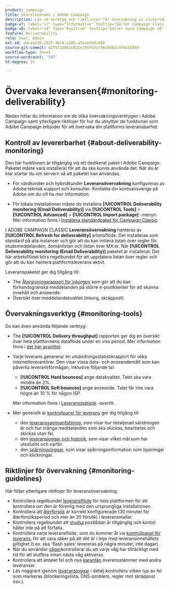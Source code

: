 ```yaml
---
product: campaign
title: Skärmleverans i Adobe Campaign
description: Läs om verktyg och riktlinjer för övervakning av slutprodukter i Adobe Campaign
badge-v7: label="v7" type="Informative" tooltip="Gäller Campaign Classic v7"
badge-v8: label="v8" type="Positive" tooltip="Gäller även Campaign v8"
feature: Deliverability
role: User, Admin
exl-id: e4caa316-242f-46cd-a20b-a5eee5a0c456
source-git-commit: d2f5f2a662c022e258fb3cc56c8502c4f4cb2849
workflow-type: tm+mt
source-wordcount: '547'
ht-degree: 1%

---
```


# Övervaka leveransen{#monitoring-deliverability}

Nedan hittar du information om de olika övervakningsverktygen i Adobe Campaign samt ytterligare riktlinjer för hur du utnyttjar de funktioner som Adobe Campaign erbjuder för att övervaka din plattforms leveransbarhet.

## Kontroll av levererbarhet {#about-deliverability-monitoring}

Den här funktionen är tillgänglig via ett dedikerat paket i Adobe Campaign. Paketet måste vara installerat för att du ska kunna använda det. När du är klar startar du om servern så att paketet kan användas.
* För värdkunder och hybridkunder **Leveransövervakning** konfigureras av Adobe teknisk support och konsulter. Kontakta din kontoansvarige på Adobe om du vill ha mer information.

* För lokala installationer måste du installera **[!UICONTROL Deliverability monitoring (Email Deliverability)]** via **[!UICONTROL Tools]** > **[!UICONTROL Advanced]** > **[!UICONTROL Import package]** -menyn. Mer information finns i [Installera standardpaket för Campaign Classic](../../installation/using/installing-campaign-standard-packages.md).

I ADOBE CAMPAIGN CLASSIC **Leveransövervakning** hanteras av **[!UICONTROL Refresh for deliverability]** arbetsflöde. Det installeras som standard på alla instanser och gör att du kan initiera listan över regler för studsmeddelanden, domänlistan och listan över MX:er. När **[!UICONTROL Deliverability monitoring (Email Deliverability)]** paketet är installerat. Det här arbetsflödet körs regelbundet för att uppdatera listan över regler och gör att du kan hantera plattformsleverans aktivt.

Leveranspaketet ger dig tillgång till:

* The [Återgivningsrapport för inkorgen](inbox-rendering.md) som gör att du kan förhandsgranska meddelanden på större e-postklienter för att skanna innehåll och anseende.
* Översikt över meddelandekvalitet (inkorg, skräppost).

## Övervakningsverktyg {#monitoring-tools}

Du kan även använda följande verktyg:

* The **[!UICONTROL Delivery throughput]** rapporten ger dig en översikt över hela plattformens dataflöde under en viss period. Mer information finns i [det här avsnittet](../../reporting/using/global-reports.md#delivery-throughput).
* Varje leverans genererar en utsändningsstatistikrapport för olika internetleverantörer. Den visar vissa data- och anseendemått som kan påverka leveransförmågan, inklusive följande tal:
   * **[!UICONTROL Hard bounces]** ange datakvalitet. Talet ska vara mindre än 2%.
   * **[!UICONTROL Soft bounces]** ange anseende. Talet får inte vara högre än 10 % för någon ISP.

  Mer information finns i [Leveransstatistik](../../reporting/using/global-reports.md#delivery-statistics) -avsnitt.
* Mer generellt är [kontrollpanel för leverans](about-delivery-monitoring.md) ger dig tillgång till
   * den [leveranssammanfattning](delivery-dashboard.md#delivery-summary), som visar hur detaljerad sändningen är och hur många meddelanden som ska skickas, bearbetas och skickas utan fel,
   * den [leveransloggar och historik](delivery-dashboard.md#delivery-logs-and-history), som visar vilket mål som har uteslutits och varför.
   * den [spårningsloggar](delivery-dashboard.md#tracking-logs), som visar spårningsinformation som öppningar och klickningar.

## Riktlinjer för övervakning {#monitoring-guidelines}

Här följer ytterligare riktlinjer för leveransövervakning:

* Kontrollera regelbundet [leveransflöde](../../reporting/using/global-reports.md#delivery-throughput) för hela plattformen för att kontrollera om den är förenlig med den ursprungliga installationen.
* Kontrollera att [återförsök](understanding-delivery-failures.md#retries-after-a-delivery-temporary-failure) är korrekt konfigurerade (30 minuter för återförsöksperiod och mer än 20 försök) i leveransmallar.
* Kontrollera regelbundet att [studsa](understanding-delivery-failures.md#bounce-mail-management) postlådan är tillgänglig och kontot håller inte på att förfalla.
* Kontrollera varje leveransflöde, som du kommer åt via [kontrollpanel för leverans](delivery-dashboard.md), för att vara säker på att det är i linje med leveransinnehållets giltighet (t.ex. ska &#39;flash sales&#39; levereras på några minuter, inte dagar).
* När du använder [vågor](steps-sending-the-delivery.md#sending-using-multiple-waves)kontrollerar du att varje våg har tillräckligt med tid för att slutföra innan nästa våg aktiveras.
* Kontrollera att antalet fel och nya [karantän](understanding-quarantine-management.md) överensstämmer med andra leveranser.
* Läs noggrant igenom [leveransloggar](delivery-dashboard.md#delivery-logs-and-history) i detalj kontrollera vilken typ av fel som markeras (blockeringslista, DNS-problem, regler mot skräppost osv.).
